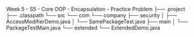 Week 5 - S5 - Core OOP - Encapsulation - Practice Problem
 ├── .project
 ├── .classpath
 └── src
     └── com
         └── company
             ├── security
             │    ├── AccessModifierDemo.java
             │    └── SamePackageTest.java
             ├── main
             │    └── PackageTestMain.java
             └── extended
                  └── ExtendedDemo.java
